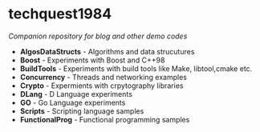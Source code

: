 # techquest1984

*Companion repository for blog and other demo codes*

- **AlgosDataStructs** - Algorithms and data strucutures
- **Boost** - Experiments with Boost and C++98
- **BuildTools** - Experiments with build tools like Make, libtool,cmake etc.
- **Concurrency** - Threads and networking examples
- **Crypto** - Expermients with crpytography libraries
- **DLang** - D Language experiments
- **GO** - Go Language experiments
- **Scripts** - Scripting language samples
- **FunctionalProg** - Functional programming samples
